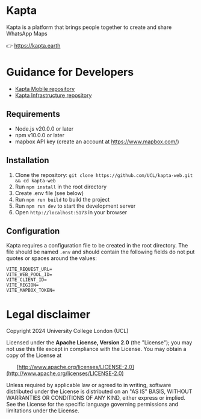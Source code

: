 # Kapta

Kapta is a platform that brings people together to create and share WhatsApp Maps

👉 https://kapta.earth

# Guidance for Developers
- [Kapta Mobile repository](https://github.com/UCL/kapta-mobile)
- [Kapta Infrastructure repository](https://github.com/UCL/kapta-infrastructure)
  
## Requirements

- Node.js v20.0.0 or later
- npm v10.0.0 or later
- mapbox API key (create an account at https://www.mapbox.com/)

## Installation

1. Clone the repository: `git clone https://github.com/UCL/kapta-web.git && cd kapta-web`
2. Run `npm install` in the root directory
3. Create .env file (see below)
4. Run `npm run build` to build the project
5. Run `npm run dev` to start the development server
6. Open `http://localhost:5173` in your browser

## Configuration

<!-- need to update to make relevant to env vars -->
<!-- something like Kapta requires certain environment variables to work, look in globals.js to see what they're called -->

Kapta requires a configuration file to be created in the root directory. The file should be named `.env` and should contain the following fields do not put quotes or spaces around the values:

```
VITE_REQUEST_URL=
VITE_WEB_POOL_ID=
VITE_CLIENT_ID=
VITE_REGION=
VITE_MAPBOX_TOKEN=
```

# Legal disclaimer

Copyright 2024 University College London (UCL)

Licensed under the **Apache License, Version 2.0** (the "License");
you may not use this file except in compliance with the License.
You may obtain a copy of the License at

&nbsp;&nbsp;&nbsp;&nbsp;&nbsp;&nbsp;&nbsp;[http://www.apache.org/licenses/LICENSE-2.0](http://www.apache.org/licenses/LICENSE-2.0)

Unless required by applicable law or agreed to in writing, software
distributed under the License is distributed on an "AS IS" BASIS,
WITHOUT WARRANTIES OR CONDITIONS OF ANY KIND, either express or implied.
See the License for the specific language governing permissions and
limitations under the License.
